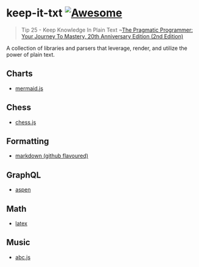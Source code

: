 # keep-it-txt [![Awesome](https://awesome.re/badge.svg)](https://awesome.re)

> Tip 25 - Keep Knowledge In Plain Text
> ~<a target="_blank" href="https://www.amazon.com/gp/product/0135957052/ref=as_li_tl?ie=UTF8&camp=1789&creative=9325&creativeASIN=0135957052&linkCode=as2&tag=short2things-20&linkId=bdde2090bcfb3998e38a000d2e2cfc7a">The Pragmatic Programmer: Your Journey To Mastery, 20th Anniversary Edition (2nd Edition)</a>

A collection of libraries and parsers that leverage, render, and utilize the power of plain text.

## Charts
- [mermaid.js](https://github.com/mermaid-js/mermaid)

## Chess
- [chess.js](https://github.com/jhlywa/chess.js)

## Formatting
- [markdown (github flavoured)](https://guides.github.com/features/mastering-markdown/)

## GraphQL
- [aspen](https://github.com/thepeergroup/aspen)

## Math
- [latex](https://github.com/latex3/)

## Music
- [abc.js](https://github.com/paulrosen/abcjs)
